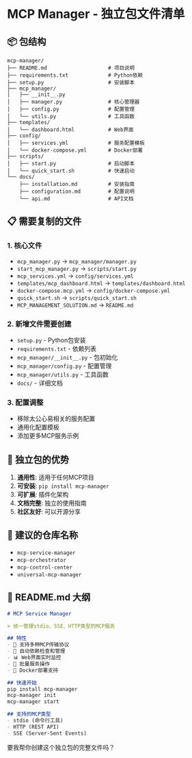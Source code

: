 # MCP Manager - 独立包文件清单

## 📦 包结构
```
mcp-manager/
├── README.md                    # 项目说明
├── requirements.txt             # Python依赖
├── setup.py                     # 安装脚本
├── mcp_manager/
│   ├── __init__.py
│   ├── manager.py               # 核心管理器
│   ├── config.py                # 配置管理
│   └── utils.py                 # 工具函数
├── templates/
│   └── dashboard.html           # Web界面
├── config/
│   ├── services.yml             # 服务配置模板
│   └── docker-compose.yml       # Docker部署
├── scripts/
│   ├── start.py                 # 启动脚本
│   └── quick_start.sh           # 快速启动
└── docs/
    ├── installation.md          # 安装指南
    ├── configuration.md         # 配置说明
    └── api.md                   # API文档
```

## 📋 需要复制的文件

### 1. 核心文件
- `mcp_manager.py` → `mcp_manager/manager.py`
- `start_mcp_manager.py` → `scripts/start.py`
- `mcp_services.yml` → `config/services.yml`
- `templates/mcp_dashboard.html` → `templates/dashboard.html`
- `docker-compose.mcp.yml` → `config/docker-compose.yml`
- `quick_start.sh` → `scripts/quick_start.sh`
- `MCP_MANAGEMENT_SOLUTION.md` → `README.md`

### 2. 新增文件需要创建
- `setup.py` - Python包安装
- `requirements.txt` - 依赖列表
- `mcp_manager/__init__.py` - 包初始化
- `mcp_manager/config.py` - 配置管理
- `mcp_manager/utils.py` - 工具函数
- `docs/` - 详细文档

### 3. 配置调整
- 移除太公心易相关的服务配置
- 通用化配置模板
- 添加更多MCP服务示例

## 🎯 独立包的优势

1. **通用性**: 适用于任何MCP项目
2. **可安装**: `pip install mcp-manager`
3. **可扩展**: 插件化架构
4. **文档完整**: 独立的使用指南
5. **社区友好**: 可以开源分享

## 🚀 建议的仓库名称

- `mcp-service-manager`
- `mcp-orchestrator` 
- `mcp-control-center`
- `universal-mcp-manager`

## 📝 README.md 大纲

```markdown
# MCP Service Manager

> 统一管理stdio、SSE、HTTP类型的MCP服务

## 特性
- 🎯 支持多种MCP传输协议
- 🔧 自动依赖检查和管理
- 📊 Web界面实时监控
- 🚀 批量服务操作
- 🐳 Docker部署支持

## 快速开始
pip install mcp-manager
mcp-manager init
mcp-manager start

## 支持的MCP类型
- stdio (命令行工具)
- HTTP (REST API)
- SSE (Server-Sent Events)
```

要我帮你创建这个独立包的完整文件吗？